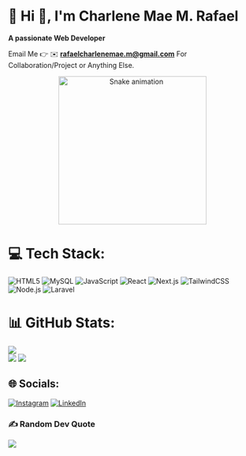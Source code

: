 # 💫 Hi 👋, I'm Charlene Mae M. Rafael
**A passionate Web Developer**

Email Me 👉 ✉️ **rafaelcharlenemae.m@gmail.com** For Collaboration/Project or Anything Else.

<!-- Snake Game Placeholder -->

<div align="center">
  <img src="https://raw.githubusercontent.com/charlenemaerafael/your-repo/main/assets/snake.gif" alt="Snake animation" width="300" />
</div>

# 💻 Tech Stack:
![HTML5](https://img.shields.io/badge/html5-%23E34F26.svg?style=for-the-badge&logo=html5&logoColor=white)
![MySQL](https://img.shields.io/badge/mysql-%2300000f.svg?style=for-the-badge&logo=mysql&logoColor=white)
![JavaScript](https://img.shields.io/badge/javascript-%23323330.svg?style=for-the-badge&logo=javascript&logoColor=%23F7DF1E)
![React](https://img.shields.io/badge/react-%2320232a.svg?style=for-the-badge&logo=react&logoColor=%2361DAFB)
![Next.js](https://img.shields.io/badge/next.js-%23000000.svg?style=for-the-badge&logo=nextdotjs&logoColor=white)
![TailwindCSS](https://img.shields.io/badge/tailwindcss-%2338B2AC.svg?style=for-the-badge&logo=tailwindcss&logoColor=white)
![Node.js](https://img.shields.io/badge/node.js-6DA55F?style=for-the-badge&logo=node.js&logoColor=white)
![Laravel](https://img.shields.io/badge/laravel-%23FF2D20.svg?style=for-the-badge&logo=laravel&logoColor=white)

# 📊 GitHub Stats:
![](https://github-readme-stats.vercel.app/api/top-langs/?username=charlenemaerafael&theme=dark&hide_border=false&include_all_commits=true&count_private=true&layout=compact)<br>
![](https://github-readme-stats.vercel.app/api?username=charlenemaerafael&theme=dark&hide_border=false&include_all_commits=true&count_private=true)
![](https://github-readme-streak-stats.herokuapp.com/?user=charlenemaerafael&theme=dark&hide_border=false)

## 🌐 Socials:
[![Instagram](https://img.shields.io/badge/Instagram-%23E4405F.svg?logo=Instagram&logoColor=white)](https://www.instagram.com/chrlnmae_/)
[![LinkedIn](https://img.shields.io/badge/LinkedIn-%230077B5.svg?logo=linkedin&logoColor=white)](https://www.linkedin.com/in/rafael-charlene-mae-m-163505346/)

### ✍️ Random Dev Quote
![](https://quotes-github-readme.vercel.app/api?type=horizontal&theme=radical)

